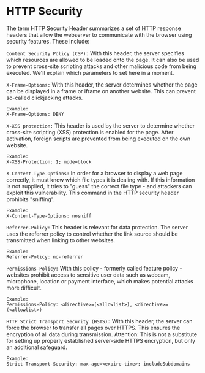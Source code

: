# HTTP Security

The term HTTP Security Header summarizes a set of HTTP response headers that allow the webserver to communicate with the browser using security features. These include:

`Content Security Policy (CSP):` With this header, the server specifies which resources are allowed to be loaded onto the page. It can also be used to prevent cross-site scripting attacks and other malicious code from being executed. We'll explain which parameters to set here in a moment.

`X-Frame-Options:` With this header, the server determines whether the page can be displayed in a frame or iframe on another website. This can prevent so-called clickjacking attacks.
```
Example:
X-Frame-Options: DENY
```

`X-XSS protection:` This header is used by the server to determine whether cross-site scripting (XSS) protection is enabled for the page. After activation, foreign scripts are prevented from being executed on the own website.
```
Example:
X-XSS-Protection: 1; mode=block
```

`X-Content-Type-Options:` In order for a browser to display a web page correctly, it must know which file types it is dealing with. If this information is not supplied, it tries to "guess" the correct file type - and attackers can exploit this vulnerability. This command in the HTTP security header prohibits "sniffing".
```
Example:
X-Content-Type-Options: nosniff
```

`Referrer-Policy:` This header is relevant for data protection. The server uses the referrer policy to control whether the link source should be transmitted when linking to other websites.
```
Example:
Referrer-Policy: no-referrer
```

`Permissions-Policy:` With this policy - formerly called feature policy - websites prohibit access to sensitive user data such as webcam, microphone, location or payment interface, which makes potential attacks more difficult.
```
Example: 
Permissions-Policy: <directive>=(<allowlist>), <directive>=(<allowlist>)
```

`HTTP Strict Transport Security (HSTS):` With this header, the server can force the browser to transfer all pages over HTTPS. This ensures the encryption of all data during transmission. Attention: This is not a substitute for setting up properly established server-side HTTPS encryption, but only an additional safeguard.
```
Example:
Strict-Transport-Security: max-age=<expire-time>; includeSubdomains
```